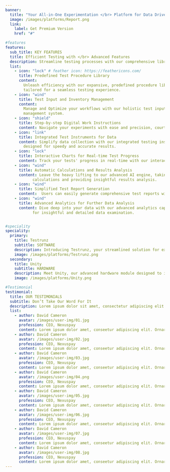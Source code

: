 ```yaml
---
banner:
  title: "Your All-in-One Experimentation </br> Platform for Data Driven Decisions"
  image: /images/platforms/Report.png
  link:
    label: Get Premium Version
    href: "#"

#features
features:
  sub_title: KEY FEATURES
  title: Efficient Testing with </br> Advanced Features
  description: Streamline testing processes with our comprehensive library,</br> featuring AI-driven analysis and real-time tracking.
  list:
    - icon: "lock" # feather icon: https://feathericons.com/
      title: Predefined Test Procedure Library
      content:
        Unleash efficiency with our expansive, predefined procedure library,
        tailored for a seamless testing experience.
    - icon: "wind"
      title: Test Input and Inventory Management
      content:
        Manage and Optimize your workflows with our holistic test input and inventory
        management system.
    - icon: "shield"
      title: Step-by-step Digital Work Instructions
      content: Navigate your experiments with ease and precision, courtesy of our detailed digital work instructions.
    - icon: "link"
      title: Integrated Test Instruments for Data
      content: Simplify data collection with our integrated testing instruments,
        designed for speedy and accurate results.
    - icon: "lock"
      title: Interactive Charts for Real-time Test Progress
      content: Track your tests' progress in real-time with our interactive and dynamic charts for enhanced insights.
    - icon: "wind"
      title: Automatic Calculations and Results Analysis
      content: Leave the heavy lifting to our advanced AI engine, taking care of
            calculations and providing insightful results analysis.
    - icon: "wind"
      title: Simplified Test Report Generation
      content:  Users can easily generate comprehensive test reports with our streamlined and user-friendly reporting tool.
    - icon: "wind"
      title: Advanced Analytics for Further Data Analysis
      content: Dive deep into your data with our advanced analytics capabilities,
            for insightful and detailed data examination.


#speciality
speciality:
  primary:
    title: Testrunz
    subtitle: SOFTWARE
    description: Introducing Testrunz, your streamlined solution for executing and tracking product experiments. Testrunz connects to industry-standard test instruments, providing real-time data, analyzing results, and generating reports.
    image: /images/platforms/Testrunz.png
  secondary:
    title: Unity
    subtitle: HARDWARE
    description: Meet Unity, our advanced hardware module designed to interface with lab instruments and facilitate a seamless connection to Testrunz. With its 20-channel capacity for thermocouple, AI, DI, DO measurements and power product measurement features.
    image: /images/platforms/Unity.png

#Testimonial
testimonial:
  title: OUR TESTIMONIALS
  subtitle: Don’t Take Our Word For It
  description: Lorem ipsum dolor sit amet, consectetur adipiscing elit. Morbi egestas </br> Werat viverra id et aliquet. vulputate egestas sollicitudin.
  list:
    - author: David Cameron
      avatar: /images/user-img/01.jpg
      profession: CEO, Nexuspay
      content: Lorem ipsum dolor amet, conseetur adipiscing elit. Ornare quam porta arcu congue felis volutpat. Vitae lectudbfs pellentesque vitae dolor
    - author: David Cameron
      avatar: /images/user-img/02.jpg
      profession: CEO, Nexuspay
      content: Lorem ipsum dolor amet, conseetur adipiscing elit. Ornare quam porta arcu congue felis volutpat. Vitae lectudbfs pellentesque vitae dolor
    - author: David Cameron
      avatar: /images/user-img/03.jpg
      profession: CEO, Nexuspay
      content: Lorem ipsum dolor amet, conseetur adipiscing elit. Ornare quam porta arcu congue felis volutpat. Vitae lectudbfs pellentesque vitae dolor
    - author: David Cameron
      avatar: /images/user-img/04.png
      profession: CEO, Nexuspay
      content: Lorem ipsum dolor amet, conseetur adipiscing elit. Ornare quam porta arcu congue felis volutpat. Vitae lectudbfs pellentesque vitae dolor
    - author: David Cameron
      avatar: /images/user-img/05.jpg
      profession: CEO, Nexuspay
      content: Lorem ipsum dolor amet, conseetur adipiscing elit. Ornare quam porta arcu congue felis volutpat. Vitae lectudbfs pellentesque vitae dolor
    - author: David Cameron
      avatar: /images/user-img/06.jpg
      profession: CEO, Nexuspay
      content: Lorem ipsum dolor amet, conseetur adipiscing elit. Ornare quam porta arcu congue felis volutpat. Vitae lectudbfs pellentesque vitae dolor
    - author: David Cameron
      avatar: /images/user-img/07.jpg
      profession: CEO, Nexuspay
      content: Lorem ipsum dolor amet, conseetur adipiscing elit. Ornare quam porta arcu congue felis volutpat. Vitae lectudbfs pellentesque vitae dolor
    - author: David Cameron
      avatar: /images/user-img/08.jpg
      profession: CEO, Nexuspay
      content: Lorem ipsum dolor amet, conseetur adipiscing elit. Ornare quam porta arcu congue felis volutpat. Vitae lectudbfs pellentesque vitae dolor
---
```


